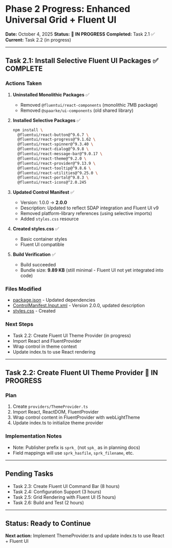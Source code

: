 # Phase 2 Progress: Enhanced Universal Grid + Fluent UI

**Date:** October 4, 2025
**Status:** 🔄 **IN PROGRESS**
**Completed:** Task 2.1 ✅
**Current:** Task 2.2 (in progress)

---

## Task 2.1: Install Selective Fluent UI Packages ✅ **COMPLETE**

### Actions Taken

1. **Uninstalled Monolithic Packages** ✅
   - Removed `@fluentui/react-components` (monolithic 7MB package)
   - Removed `@spaarke/ui-components` (old shared library)

2. **Installed Selective Packages** ✅
   ```bash
   npm install \
     @fluentui/react-button@^9.6.7 \
     @fluentui/react-progress@^9.1.62 \
     @fluentui/react-spinner@^9.3.40 \
     @fluentui/react-dialog@^9.9.8 \
     @fluentui/react-message-bar@^9.0.17 \
     @fluentui/react-theme@^9.2.0 \
     @fluentui/react-provider@^9.13.9 \
     @fluentui/react-tooltip@^9.8.6 \
     @fluentui/react-utilities@^9.25.0 \
     @fluentui/react-portal@^9.8.3 \
     @fluentui/react-icons@^2.0.245
   ```

3. **Updated Control Manifest** ✅
   - Version: 1.0.0 → **2.0.0**
   - Description: Updated to reflect SDAP integration and Fluent UI v9
   - Removed platform-library references (using selective imports)
   - Added `styles.css` resource

4. **Created styles.css** ✅
   - Basic container styles
   - Fluent UI compatible

5. **Build Verification** ✅
   - Build succeeded
   - Bundle size: **9.89 KB** (still minimal - Fluent UI not yet integrated into code)

### Files Modified

- [package.json](../../../../../src/controls/UniversalDatasetGrid/package.json) - Updated dependencies
- [ControlManifest.Input.xml](../../../../../src/controls/UniversalDatasetGrid/UniversalDatasetGrid/ControlManifest.Input.xml) - Version 2.0.0, updated description
- [styles.css](../../../../../src/controls/UniversalDatasetGrid/UniversalDatasetGrid/styles.css) - Created

### Next Steps

- Task 2.2: Create Fluent UI Theme Provider (in progress)
- Import React and FluentProvider
- Wrap control in theme context
- Update index.ts to use React rendering

---

## Task 2.2: Create Fluent UI Theme Provider 🔄 **IN PROGRESS**

### Plan

1. Create `providers/ThemeProvider.ts`
2. Import React, ReactDOM, FluentProvider
3. Wrap control content in FluentProvider with webLightTheme
4. Update index.ts to initialize theme provider

### Implementation Notes

- Note: Publisher prefix is `sprk_` (not `spk_` as in planning docs)
- Field mappings will use `sprk_hasfile`, `sprk_filename`, etc.

---

## Pending Tasks

- Task 2.3: Create Fluent UI Command Bar (8 hours)
- Task 2.4: Configuration Support (3 hours)
- Task 2.5: Grid Rendering with Fluent UI (5 hours)
- Task 2.6: Build and Test (2 hours)

---

## Status: Ready to Continue

**Next action:** Implement ThemeProvider.ts and update index.ts to use React + Fluent UI

